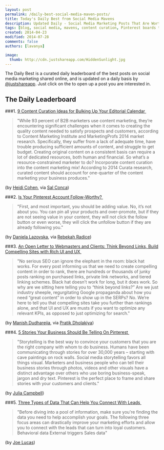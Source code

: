 ```yaml
---
layout: post
permalink: /daily-best-social-media-maven-posts/
title: Today's Daily Best from Social Media Mavens
description: Updated Daily - Social Media Marketing Posts That Are Worth Sharing
tags: [blog, social media, mavens, content curation, Pinterest boards tips, Data for Leads, Storytelling on Pinterest, Bulk up Editorial Calendar ]
created: 2014-04-23
modified: 2014-07-28
comments: false
authors: [lavanya]

image:
  thumb: http://cdn.justshareapp.com/HiddenSunlight.jpg
---
```


The Daily Best is a curated daily leaderboard of the best posts on social media marketing shared online, and is updated on a daily basis by [@justshareapp](http://twitter.com/justshareapp). Just click on the <i class="icon-link"></i> to open up a post you are interested in.


## The Daily Leaderboard

###1. [9 Content Curation Ideas for Bulking Up Your Editorial Calendar&nbsp;<i class="icon-link"></i>](http://contentmarketinginstitute.com/2014/07/content-curation-bulk-up-editorial-calendar/)
>"While 93 percent of B2B marketers use content marketing, they’re encountering significant challenges when it comes to creating the quality content needed to satisfy prospects and customers, according to Content Marketing Institute and MarketingProfs 2014 market research. Specifically, they suffer from a lack of adequate time, have trouble producing sufficient amounts of content, and struggle to get budget. 
Creating original content on a consistent basis can require a lot of dedicated resources, both human and financial. So what’s a resource-constrained marketer to do? 
Incorporate content curation into the content marketing mix! According to 2014 Curata research, curated content should account for one-quarter of the content marketing your business produces."

(by [Heidi Cohen](https://twitter.com/heidicohen), via [Sal Conca](https://twitter.com/SalConca))


###2.  [Is Your Pinterest Account Follow-Worthy?&nbsp;<i class="icon-link"></i>](https://medium.com/@danielal007/is-your-pinterest-account-follow-worthy-614c30b844d1)
>"First, and most important, you should be adding value. No, it’s not about you. You can pin all your products and over-promote, but if they are not seeing value in your content, they will not click the follow button or even worse, they will click the unfollow button if they are already following you."

(by [Daniela Lazovska](https://twitter.com/Danielal007), via [Rebekah Radice](https://twitter.com/RebekahRadice))


###3. [An Open Letter to Webmasters and Clients: Think Beyond Links, Build Compelling Sites with Rich UI and UX&nbsp;<i class="icon-link"></i>](http://www.e2msolutions.com/blog/an-open-letter-to-webmasters-and-clients-think-beyond-links-build-compelling-sites-with-rich-ui-and-ux/)
>"No serious SEO can ignore the elephant in the room: black hat works. For every post informing us that we need to create compelling content in order to rank, there are hundreds or thousands of junky posts ranking on purchased links, private link networks, and tiered linking schemes. Black hat doesn’t work for long, but it does work. 
So why are we sitting here telling you to “think beyond links?” Are we just industry sheeple, regurgitating Google propaganda about how you need “great content” in order to show up in the SERPs? 
No. 
We’re here to tell you that compelling sites take you further than rankings alone, and that UI and UX are musts if you want to optimize any relevant KPIs, as opposed to just optimizing for search."

(by [Manish Dudharejia](https://twitter.com/Manish_Analyst), via [Pratik Dholakiya](https://twitter.com/DholakiyaPratik))


###4. [5 Stories Your Business Should Be Telling On Pinterest&nbsp;<i class="icon-link"></i>](http://maximizesocialbusiness.com/5-stories-business-telling-pinterest-13041/)
>"Storytelling is the best way to convince your customers that you are the right company with whom to do business. 
Humans have been communicating through stories for over 30,000 years – starting with cave paintings on rock walls. 
Social media storytelling favors all things visual. Marketers and business people who can tell their business stories through photos, videos and other visuals have a distinct advantage over others who use boring business-speak, jargon and dry text. 
Pinterest is the perfect place to frame and share stories with your customers and clients."

(by [Julia Campbell](https://twitter.com/juliacsocial))


###5. [Three Types of Data That Can Help You Connect With Leads&nbsp;<i class="icon-link"></i>](http://www.marketingprofs.com/opinions/2014/25643/three-types-of-data-that-can-help-you-connect-with-leads)
>"Before diving into a pool of information, make sure you're finding the data you need to help accomplish your goals. 
The following three focus areas can drastically improve your marketing efforts and allow you to connect with the leads that can turn into loyal customers. 
Behavioral data 
External triggers 
Sales data"

(by [Joe Lucas](https://twitter.com/joelucas))
